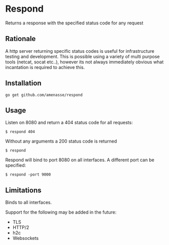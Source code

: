 # Respond

Returns a response with the specified status code for any request

## Rationale

A http server returning specific status codes is useful for infrastructure testing and development. This is possible using a variety of multi purpose tools (netcat, socat etc..), however its not always immediately obvious what incantation is required to achieve this.


## Installation

    go get github.com/amenasse/respond

## Usage

Listen on 8080 and return a 404 status code for all requests:

```console
$ respond 404
```

Without any arguments a 200 status code is returned

```console
$ respond
```


Respond will bind to port 8080 on all interfaces. A different port can be specified:

```console
$ respond -port 9000
```

## Limitations

Binds to all interfaces.

Support for the following may be added in the future:

 - TLS
 - HTTP/2
 - h2c
 - Websockets

